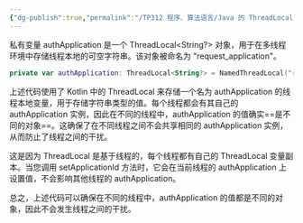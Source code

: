 ```yaml
---
{"dg-publish":true,"permalink":"/TP312 程序、算法语言/Java 的 ThreadLocal/","dgPassFrontmatter":true,"created":"2023-09-04T13:36:58.432+08:00","updated":"2024-06-01T10:50:52.143+08:00"}
---
```


私有变量 authApplication 是一个 ThreadLocal<String?> 对象，用于在多线程环境中存储线程本地的可空字符串。该对象被命名为 "request_application"。

```Kotlin
private var authApplication: ThreadLocal<String?> = NamedThreadLocal("request_application")
```

上述代码使用了 Kotlin 中的 ThreadLocal 来存储一个名为 authApplication 的线程本地变量，用于存储字符串类型的值。每个线程都会有其自己的 authApplication 实例，因此在不同的线程中，authApplication 的值确实==是不同的对象==。这确保了在不同线程之间不会共享相同的 authApplication 实例，从而防止了线程之间的干扰。

这是因为 ThreadLocal 是基于线程的，每个线程都有自己的 ThreadLocal 变量副本。当您调用 setApplicationId 方法时，它会在当前线程的 authApplication 上设置值，不会影响其他线程的 authApplication。

总之，上述代码可以确保在不同的线程中，authApplication 的值都是不同的对象，因此不会发生线程之间的干扰。
